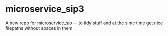 # microservice_sip3
A new repo for microservice_sip -- to tidy stuff and at the sime time get nice filepaths without spaces in them
